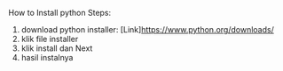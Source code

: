 How to Install python 
Steps:
1. download python installer: [Link]https://www.python.org/downloads/
2. klik file installer
3. klik install dan Next
4. hasil instalnya 
